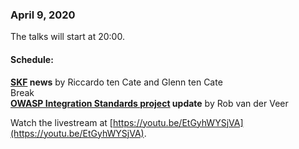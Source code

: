 ### April 9, 2020

The talks will start at 20:00.

#### Schedule:
**[SKF](https://owasp.org/www-project-security-knowledge-framework/) news** by Riccardo ten Cate and Glenn ten Cate  
Break  
**[OWASP Integration Standards project](https://owasp.org/www-project-integration-standards/) update** by Rob van der Veer  

Watch the livestream at [https://youtu.be/EtGyhWYSjVA](https://youtu.be/EtGyhWYSjVA).
